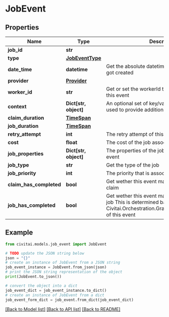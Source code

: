 # JobEvent


## Properties

Name | Type | Description | Notes
------------ | ------------- | ------------- | -------------
**job_id** | **str** |  | [optional] 
**type** | [**JobEventType**](JobEventType.md) |  | [optional] 
**date_time** | **datetime** | Get the absolute datetime on which this event got created | [optional] 
**provider** | [**Provider**](Provider.md) |  | [optional] 
**worker_id** | **str** | Get or set the workerId that is associated with this event | [optional] 
**context** | **Dict[str, object]** | An optional set of key/value pairs that can be used to provide additional context. | [optional] 
**claim_duration** | [**TimeSpan**](TimeSpan.md) |  | [optional] 
**job_duration** | [**TimeSpan**](TimeSpan.md) |  | [optional] 
**retry_attempt** | **int** | The retry attempt of this job | [optional] 
**cost** | **float** | The cost of the job associated with this event | [optional] 
**job_properties** | **Dict[str, object]** | The properties of the job associated with this event | [optional] 
**job_type** | **str** | Get the type of the job | [optional] 
**job_priority** | **int** | The priority that is associated with this job | [optional] 
**claim_has_completed** | **bool** | Get wether this event marks the completion of a claim | [optional] [readonly] 
**job_has_completed** | **bool** | Get wether this event marks the completion of a job  This is determined based on the Civitai.Orchestration.Grains.Jobs.JobEvent.Type of this event | [optional] [readonly] 

## Example

```python
from civitai.models.job_event import JobEvent

# TODO update the JSON string below
json = "{}"
# create an instance of JobEvent from a JSON string
job_event_instance = JobEvent.from_json(json)
# print the JSON string representation of the object
print(JobEvent.to_json())

# convert the object into a dict
job_event_dict = job_event_instance.to_dict()
# create an instance of JobEvent from a dict
job_event_form_dict = job_event.from_dict(job_event_dict)
```
[[Back to Model list]](../README.md#documentation-for-models) [[Back to API list]](../README.md#documentation-for-api-endpoints) [[Back to README]](../README.md)



